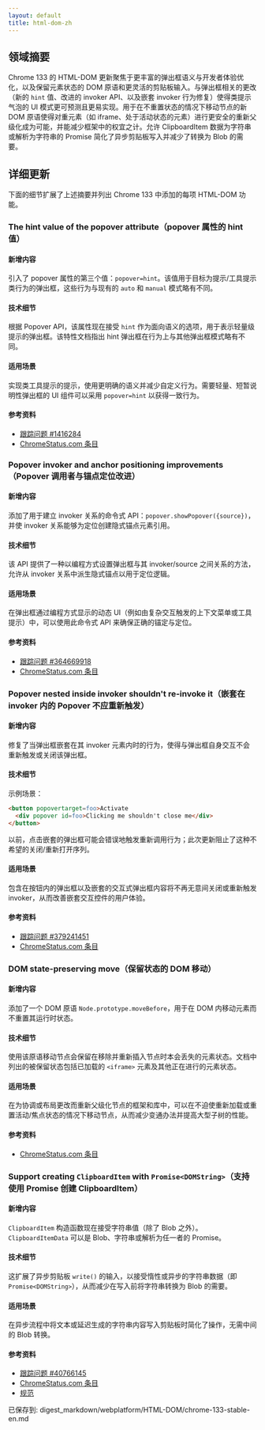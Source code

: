 ```yaml
---
layout: default
title: html-dom-zh
---
```


## 领域摘要

Chrome 133 的 HTML-DOM 更新聚焦于更丰富的弹出框语义与开发者体验优化，以及保留元素状态的 DOM 原语和更灵活的剪贴板输入。与弹出框相关的更改（新的 `hint` 值、改进的 invoker API、以及嵌套 invoker 行为修复）使得类提示气泡的 UI 模式更可预测且更易实现。用于在不重置状态的情况下移动节点的新 DOM 原语使得对重元素（如 iframe、处于活动状态的元素）进行更安全的重新父级化成为可能，并能减少框架中的权宜之计。允许 ClipboardItem 数据为字符串或解析为字符串的 Promise 简化了异步剪贴板写入并减少了转换为 Blob 的需要。

## 详细更新

下面的细节扩展了上述摘要并列出 Chrome 133 中添加的每项 HTML-DOM 功能。

### The hint value of the popover attribute（popover 属性的 hint 值）

#### 新增内容
引入了 popover 属性的第三个值：`popover=hint`。该值用于目标为提示/工具提示类行为的弹出框，这些行为与现有的 `auto` 和 `manual` 模式略有不同。

#### 技术细节
根据 Popover API，该属性现在接受 `hint` 作为面向语义的选项，用于表示轻量级提示的弹出框。该特性文档指出 hint 弹出框在行为上与其他弹出框模式略有不同。

#### 适用场景
实现类工具提示的提示，使用更明确的语义并减少自定义行为。需要轻量、短暂说明性弹出框的 UI 组件可以采用 `popover=hint` 以获得一致行为。

#### 参考资料
- [跟踪问题 #1416284](https://issues.chromium.org/issues/1416284)
- [ChromeStatus.com 条目](https://chromestatus.com/feature/5073251081912320)

### Popover invoker and anchor positioning improvements（Popover 调用者与锚点定位改进）

#### 新增内容
添加了用于建立 invoker 关系的命令式 API：`popover.showPopover({source})`，并使 invoker 关系能够为定位创建隐式锚点元素引用。

#### 技术细节
该 API 提供了一种以编程方式设置弹出框与其 invoker/source 之间关系的方法，允许从 invoker 关系中派生隐式锚点以用于定位逻辑。

#### 适用场景
在弹出框通过编程方式显示的动态 UI（例如由复杂交互触发的上下文菜单或工具提示）中，可以使用此命令式 API 来确保正确的锚定与定位。

#### 参考资料
- [跟踪问题 #364669918](https://issues.chromium.org/issues/364669918)
- [ChromeStatus.com 条目](https://chromestatus.com/feature/5120638407409664)

### Popover nested inside invoker shouldn't re-invoke it（嵌套在 invoker 内的 Popover 不应重新触发）

#### 新增内容
修复了当弹出框嵌套在其 invoker 元素内时的行为，使得与弹出框自身交互不会重新触发或关闭该弹出框。

#### 技术细节
示例场景：
```html
<button popovertarget=foo>Activate
  <div popover id=foo>Clicking me shouldn't close me</div>
</button>
```
以前，点击嵌套的弹出框可能会错误地触发重新调用行为；此次更新阻止了这种不希望的关闭/重新打开序列。

#### 适用场景
包含在按钮内的弹出框以及嵌套的交互式弹出框内容将不再无意间关闭或重新触发 invoker，从而改善嵌套交互控件的用户体验。

#### 参考资料
- [跟踪问题 #379241451](https://issues.chromium.org/issues/379241451)
- [ChromeStatus.com 条目](https://chromestatus.com/feature/4821788884992000)

### DOM state-preserving move（保留状态的 DOM 移动）

#### 新增内容
添加了一个 DOM 原语 `Node.prototype.moveBefore`，用于在 DOM 内移动元素而不重置其运行时状态。

#### 技术细节
使用该原语移动节点会保留在移除并重新插入节点时本会丢失的元素状态。文档中列出的被保留状态包括已加载的 `<iframe>` 元素及其他正在进行的元素状态。

#### 适用场景
在为协调或布局更改而重新父级化节点的框架和库中，可以在不迫使重新加载或重置活动/焦点状态的情况下移动节点，从而减少变通办法并提高大型子树的性能。

#### 参考资料
- [ChromeStatus.com 条目](https://chromestatus.com/feature/5135990159835136)

### Support creating `ClipboardItem` with `Promise<DOMString>`（支持使用 Promise<DOMString> 创建 ClipboardItem）

#### 新增内容
`ClipboardItem` 构造函数现在接受字符串值（除了 Blob 之外）。`ClipboardItemData` 可以是 Blob、字符串或解析为任一者的 Promise。

#### 技术细节
这扩展了异步剪贴板 `write()` 的输入，以接受惰性或异步的字符串数据（即 `Promise<DOMString>`），从而减少在写入前将字符串转换为 Blob 的需要。

#### 适用场景
在异步流程中将文本或延迟生成的字符串内容写入剪贴板时简化了操作，无需中间的 Blob 转换。

#### 参考资料
- [跟踪问题 #40766145](https://issues.chromium.org/issues/40766145)
- [ChromeStatus.com 条目](https://chromestatus.com/feature/4926138582040576)
- [规范](https://www.w3.org/TR/clipboard-apis/#typedefdef-clipboarditemdata)

已保存到: digest_markdown/webplatform/HTML-DOM/chrome-133-stable-en.md
